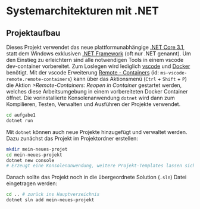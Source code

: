 # Systemarchitekturen mit .NET

## Projektaufbau

Dieses Projekt verwendet das neue plattformunabhängige [.NET Core 3.1](https://dotnet.microsoft.com/download/dotnet-core/3.1), statt dem Windows exklusiven [.NET Framework](https://dotnet.microsoft.com/download/dotnet/5.0) (oft nur .NET genannt). Um den Einstieg zu erleichtern sind alle notwendigen Tools in einem vscode dev-container vorbereitet. Zum Loslegen wird lediglich [vscode](https://code.visualstudio.com/) und [Docker](https://www.docker.com/) benötigt. Mit der vscode Erweiterung [Remote - Containers](https://marketplace.visualstudio.com/items?itemName=ms-vscode-remote.remote-containers) (id: `ms-vscode-remote.remote-containers`) kann über das Aktionsmenü (`Ctrl` + `Shift` + `P`) die Aktion _>Remote-Containers: Reopen in Container_ gestartet werden, welches diese Arbeitsumgebung in einem vorbereiteten Docker Container öffnet. Die vorinstallierte Konsolenanwendung `dotnet` wird dann zum Kompilieren, Testen, Verwalten und Ausführen der Projekte verwendet.

```sh
cd aufgabe1
dotnet run
```

Mit `dotnet` können auch neue Projekte hinzugefügt und verwaltet werden. Dazu zunächst das Projekt im Projektordner erstellen:

```sh
mkdir mein-neues-projet
cd mein-neues-projekt
dotnet new console
# Erzeugt eine Konsolenanwendung, weitere Projekt-Templates lassen sich per 'dotnet new -l' auflisten.
```

Danach sollte das Projekt noch in die übergeordnete Solution (`.sln`) Datei eingetragen werden:

```sh
cd .. # zurück ins Hauptverzeichnis
dotnet sln add mein-neues-projekt
```
